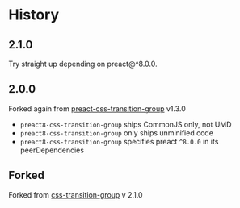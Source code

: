 # History

## 2.1.0

Try straight up depending on preact@^8.0.0.

## 2.0.0

Forked again from [preact-css-transition-group](https://github.com/developit/preact-css-transition-group) v1.3.0

- `preact8-css-transition-group` ships CommonJS only, not UMD
- `preact8-css-transition-group` only ships unminified code
- `preact8-css-transition-group` specifies preact `^8.0.0` in its peerDependencies

## Forked

Forked from [css-transition-group](https://github.com/react-component/css-transition-group) v 2.1.0
